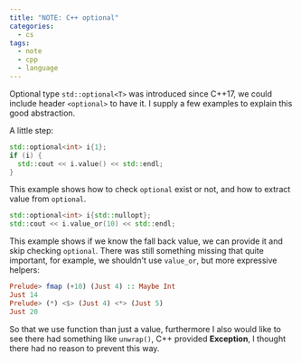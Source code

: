 ```yaml
---
title: "NOTE: C++ optional"
categories:
  - cs
tags:
  - note
  - cpp
  - language
---
```


Optional type `std::optional<T>` was introduced since C++17, we could include header `<optional>` to have it. I supply a few examples to explain this good abstraction.

A little step:

```cpp
std::optional<int> i{1};
if (i) {
  std::cout << i.value() << std::endl;
}
```

This example shows how to check `optional` exist or not, and how to extract value from `optional`.

```cpp
std::optional<int> i{std::nullopt};
std::cout << i.value_or(10) << std::endl;
```

This example shows if we know the fall back value, we can provide it and skip checking `optional`. There was still something missing that quite important, for example, we shouldn't use `value_or`, but more expressive helpers:

```hs
Prelude> fmap (+10) (Just 4) :: Maybe Int
Just 14
Prelude> (*) <$> (Just 4) <*> (Just 5)
Just 20
```

So that we use function than just a value, furthermore I also would like to see there had something like `unwrap()`, C++ provided **Exception**, I thought there had no reason to prevent this way.
